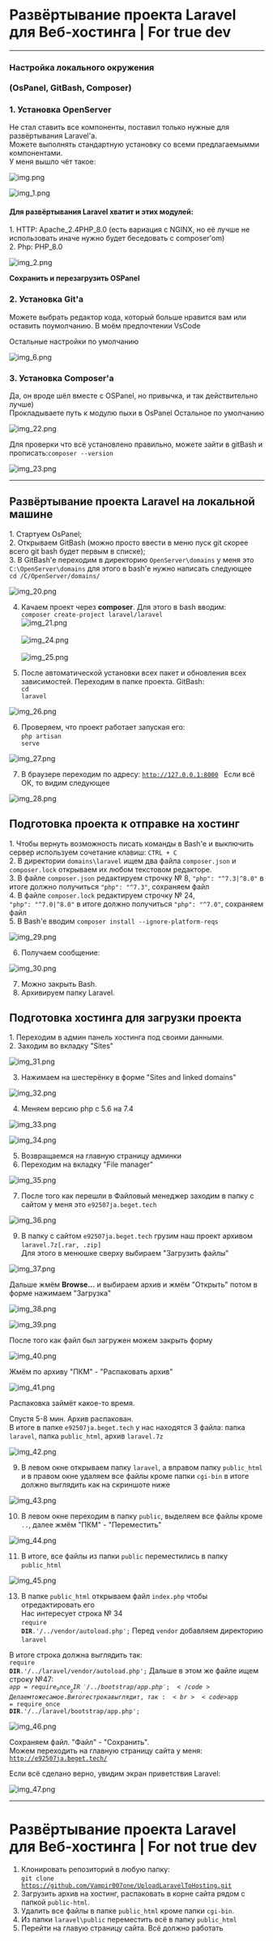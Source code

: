 # Развёртывание проекта Laravel для Веб-хостинга | For true dev
***
### Настройка локального окружения <br> <br>(OsPanel, GitBash, Composer)
<h3>1. Установка OpenServer</h3>
Не стал ставить все компоненты, поставил только нужные для развёртывания Laravel'a. <br>  
Можете выполнять стандартную установку со всеми предлагаемымми компонентами.  <br>
У меня вышло чёт такое: <br>

![img.png](images-for-git/img.png) <br>

![img_1.png](images-for-git/img_1.png) <br>

<h4>Для развёртывания Laravel хватит и этих модулей:</h4> 
1. HTTP: Apache_2.4PHP_8.0 (есть вариация с NGINX, но её лучше не использовать иначе нужно будет беседовать с composer'om) <br>
2. Php: PHP_8.0 <br>

![img_2.png](images-for-git/img_2.png) <br>

<b>Сохранить и перезагрузить OSPanel</b> <br>
<h3>2. Установка Git'a</h3> 

Можете выбрать редактор кода, который больше нравится вам или оставить поумолчанию. В моём предпочтении VsCode <br>

Остальные настройки по умолчанию <br>

![img_6.png](images-for-git/img_6.png) <br>

<h3>3. Установка Composer'a</h3>
Да, он вроде шёл вместе с OSPanel, но привычка, и так действительно лучше) <br>
Прокладываете путь к модулю пыхи в OsPanel Остальное по умолчанию <br>

![img_22.png](images-for-git/img_22.png) <br>

Для проверки что всё установлено правильно, можете зайти в gitBash и прописать:<code>composer --version</code>

![img_23.png](images-for-git/img_23.png) <br>

***

<h2>Развёртывание проекта Laravel на локальной машине</h2>
1. Стартуем OsPanel; <br>
2. Открываем GitBash (можно просто ввести в меню пуск git скорее всего git bash будет первым в списке); <br>
3. В GitBash'e переходим в директорию <code>OpenServer\domains</code> у меня это <code>C:\OpenServer\domains</code> для этого в bash'e нужно написать следующее <br> 
<code>cd /C/OpenServer/domains/</code> <br>

![img_20.png](images-for-git/img_20.png) <br>

4. Качаем проект через <b>composer</b>. 
Для этого в bash вводим: <br> <code>composer create-project laravel/laravel</code> <br>
![img_21.png](images-for-git/img_21.png) <br>
   <br>
![img_24.png](images-for-git/img_24.png) <br>
   <br>
![img_25.png](images-for-git/img_25.png) <br>

5. После автоматической установки всех пакет и обновления всех зависимостей. Переходим в папке проекта. GitBash: <br> 
<code>cd laravel</code> <br>

![img_26.png](images-for-git/img_26.png) <br>

6. Проверяем, что проект работает запуская его: <br> 
<code>php artisan serve</code>
   
![img_27.png](images-for-git/img_27.png) <br>

7. В браузере переходим по адресу: <code>http://127.0.0.1:8000 </code>
    Если всё ОК, то видим следующее

![img_28.png](images-for-git/img_28.png) <br>

<h2>Подготовка проекта к отправке на хостинг</h2>
1. Чтобы вернуть возможность писать команды в Bash'e и выключить сервер используем сочетание клавиш: <code>CTRL + C</code> <br>
2. В директории <code>domains\laravel</code> ищем два файла <code>composer.json</code> и <code>composer.lock</code> открываем их любом текстовом редакторе. <br>
3. В файле <code>composer.json</code> редактируем строчку № 8, <code>"php": "^7.3|^8.0"</code> в итоге должно получиться <code>"php": "^7.3"</code>, сохраняем файл <br>
4. В файле <code>composer.lock</code> редактируем строчку № 24, <br><code>"php": "^7.0|^8.0"</code> в итоге должно получиться <code>"php": "^7.0"</code>, сохраняем файл <br>
5. В Bash'e вводим <code>composer install --ignore-platform-reqs</code> <br>

![img_29.png](images-for-git/img_29.png) <br>

6. Получаем сообщение:

![img_30.png](images-for-git/img_30.png) <br>

7. Можно закрыть Bash.
8. Архивируем папку Laravel.

<h2>Подготовка хостинга для загрузки проекта</h2>
1. Переходим в админ панель хостинга под своими данными. <br>
2. Заходим во вкладку "Sites" <br>

![img_31.png](images-for-git/img_31.png) <br>

3. Нажимаем на шестерёнку в форме "Sites and linked domains"  <br>

![img_32.png](images-for-git/img_32.png) <br>

4. Меняем версию php с 5.6 на 7.4 <br>

![img_33.png](images-for-git/img_33.png) <br>

![img_34.png](images-for-git/img_34.png) <br>

5. Возвращаемся на главную страницу админки <br>
6. Переходим на вкладку "File manager"  <br>

![img_35.png](images-for-git/img_35.png) <br>

7. После того как перешли в Файловый менеджер заходим в папку с сайтом у меня это <code>e92507ja.beget.tech</code> <br>
   
![img_36.png](images-for-git/img_36.png) <br>

9. В папку с сайтом <code>e92507ja.beget.tech</code> грузим наш проект архивом <code>laravel.7z[.rar, .zip]</code> <br>
Для этого в менюшке сверху выбираем "Загрузить файлы" <br>

![img_37.png](images-for-git/img_37.png) <br>

Дальше жмём <b>Browse...</b> и выбираем архив и жмём "Открыть" потом в форме нажимаем "Загрузка"  <br>

![img_38.png](images-for-git/img_38.png) <br>
     
![img_39.png](images-for-git/img_39.png) <br>

После того как файл был загружен можем закрыть форму <br>

![img_40.png](images-for-git/img_40.png) <br>

Жмём по архиву "ПКМ" - "Распаковать архив"  <br>

![img_41.png](images-for-git/img_41.png) <br>

Распаковка займёт какое-то время.  <br>

Спустя 5-8 мин. Архив распакован. <br> 
В итоге в папке <code>e92507ja.beget.tech</code> у нас находятся 3 файла: папка <code>laravel</code>, папка <code>public_html</code>, архив <code>laravel.7z</code> <br>

![img_42.png](images-for-git/img_42.png) <br>

9. В левом окне открываем папку <code>laravel</code>, а вправом папку <code>public_html</code> и в правом окне удаляем все файлы кроме папки  <code>cgi-bin</code> в итоге должно выглядить как на скриншоте ниже <br>
   
![img_43.png](images-for-git/img_43.png) <br>

10. В левом окне переходим в папку <code>public</code>, выделяем все файлы кроме <code>..</code>, далее жмём "ПКМ" - "Переместить" <br>

![img_44.png](images-for-git/img_44.png) <br>

11. В итоге, все файлы из папки <code>public</code> переместились в папку <code>public_html</code> <br>

![img_45.png](images-for-git/img_45.png) <br>

13. В папке <code>public_html</code> открываем файл <code>index.php</code> чтобы отредактировать его <br> Нас интересует строка № 34 <br> <code>require __DIR__.'/../vendor/autoload.php';</code> 
Перед <code>vendor</code> добавляем директорию <code>laravel</code>

В итоге строка должна выглядить так: <br><code>require __DIR__.'/../laravel/vendor/autoload.php';</code>
Дальше в этом же файле ищем строку №47: <br> <code>$app = require_once __DIR__.'/../bootstrap/app.php';</code>
Делаем тоже самое. В итоге строка выглядит, так: <br> <code>$app = require_once __DIR__.'/../laravel/bootstrap/app.php';</code>

![img_46.png](images-for-git/img_46.png) <br>

Сохраняем файл. "Файл" - "Сохранить". <br> Можем переходить на главную страницу сайта у меня: <code>http://e92507ja.beget.tech/</code>

Если всё сделано верно, увидим экран приветствия Laravel:

![img_47.png](images-for-git/img_47.png) <br>

***

# Развёртывание проекта Laravel для Веб-хостинга | For not true dev
1. Клонировать репозиторий в любую папку: <br>
<code>git clone https://github.com/Vampir007one/UploadLaravelToHosting.git </code>
2. Загрузить архив на хостинг, распаковать в корне сайта рядом с папкой <code>public-html</code>. 
3. Удалить все файлы в папке <code>public_html</code> кроме папки <code>cgi-bin</code>.
4. Из папки <code>laravel\public</code> переместить всё в папку <code>public_html</code>
5. Перейти на главую страницу сайта. Всё должно работать
